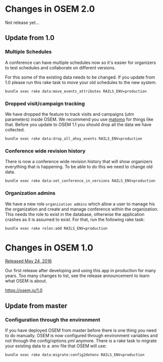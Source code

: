 # Changes in OSEM 2.0

Not release yet...

## Update from 1.0

### Multiple Schedules
A conference can have multiple schedules now so it's easier for organizers to
test schedules and collaborate on different versions.

For this some of the existing data needs to be changed. If you update
from 1.0 please run this rake task to move your old schedules to the
new system.

```
bundle exec rake data:move_events_attributes RAILS_ENV=production
```

### Dropped visit/campaign tracking
We have dropped the feature to track visits and campaigns (utm parameters)
inside OSEM. We recommend you use [matomo](https://matomo.org/) for things
like that. Before you update to OSEM 1.1 you should drop all the data we
have collected.

```
bundle exec rake data:drop_all_ahoy_events RAILS_ENV=production
```

### Conference wide revision history
There is now a conference wide revision history that will show organizers
everything that is happening. To be able to do this we need to change old
data.

```
bundle exec rake data:set_conference_in_versions RAILS_ENV=production
```

### Organization admins

We have a new role `organization admins` which allow a user to manage his the
organization and create and manage conference within the organization. This
needs the role to exist in the database, otherwise the application crashes
as it is assumed to exist. For that, run the following rake task:

```
bundle exec rake roles:add RAILS_ENV=production
```


# Changes in OSEM 1.0

[Released May 24, 2016](https://osem.io/1.0)

Our first release after developing and using this app in production for
many years. Too many changes to list, see the release announcement to
learn what OSEM is about.

https://osem.io/1.0

## Update from master

### Configuration through the environment
If you have deployed OSEM from master before there is one thing you need to do
manually. OSEM is now configured through environment variables and not through
the config/options.yml anymore. There is a rake task to migrate your existing
data to a .env file that OSEM will use:

```
bundle exec rake data:migrate:config2dotenv RAILS_ENV=production
```
